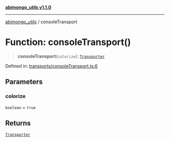 [**abimongo_utils v1.1.0**](../README.md)

***

[abimongo_utils](../README.md) / consoleTransport

# Function: consoleTransport()

> **consoleTransport**(`colorize`): [`Transporter`](../interfaces/Transporter.md)

Defined in: [transports/consoleTransport.ts:6](https://github.com/NodEm9/abimongo_utils/blob/ee68e61821a92d10b78d3ea90016374fc2d4aef0/src/transports/consoleTransport.ts#L6)

## Parameters

### colorize

`boolean` = `true`

## Returns

[`Transporter`](../interfaces/Transporter.md)
